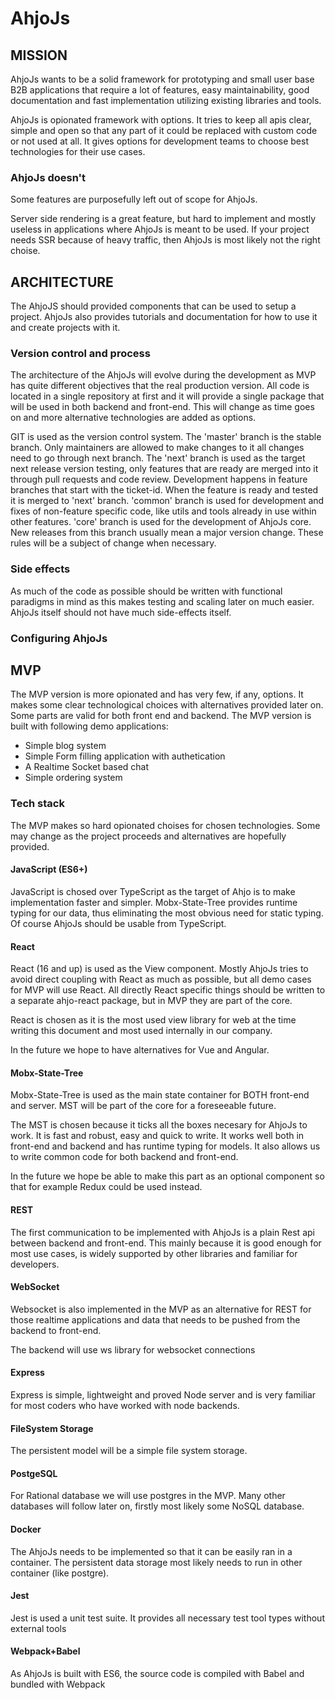 # AhjoJs

## MISSION

AhjoJs wants to be a solid framework for prototyping and small user base B2B applications that require a lot of features, easy maintainability,
good documentation and fast implementation utilizing existing libraries and tools.

AhjoJs is opionated framework with options. It tries to keep all apis clear, simple and open so that any part of it could be replaced with custom code
or not used at all. It gives options for development teams to choose best technologies for their use cases.

### AhjoJs doesn't

Some features are purposefully left out of scope for AhjoJs.

Server side rendering is a great feature, but hard to implement and mostly useless in applications where AhjoJs is meant to be used. If your project needs SSR
because of heavy traffic, then AhjoJs is most likely not the right choise.


## ARCHITECTURE

The AhjoJS should provided components that can be used to setup a project. AhjoJs also provides tutorials and documentation for how to use it and create projects
with it. 

### Version control and process

The architecture of the AhjoJs will evolve during the development as MVP has quite different objectives that the real production version. All code is located in a single repository
at first and it will provide a single package that will be used in both backend and front-end. This will change as time goes on and more alternative technologies
are added as options.

GIT is used as the version control system. The 'master' branch is the stable branch. Only maintainers are allowed to make changes to it all changes need to go through next branch.
The 'next' branch is used as the target next release version testing, only features that are ready are merged into it through pull requests and code review. Development happens in
feature branches that start with the ticket-id. When the feature is ready and tested it is merged to 'next' branch. 'common' branch is used for development and fixes of non-feature
specific code, like utils and tools already in use within other features. 'core' branch is used for the development of AhjoJs core. New releases from this branch usually 
mean a major version change. These rules will be a subject of change when necessary.

### Side effects

As much of the code as possible should be written with functional paradigms in mind as this makes testing and scaling later on much easier. AhjoJs itself should not have much
side-effects itself. 

### Configuring AhjoJs









## MVP

The MVP version is more opionated and has very few, if any, options. It makes some clear technological choices with alternatives provided later on. Some 
parts are valid for both front end and backend. The MVP version is built with following demo applications:

 - Simple blog system
 - Simple Form filling application with authetication
 - A Realtime Socket based chat
 - Simple ordering system

### Tech stack

The MVP makes so hard opionated choises for chosen technologies. Some may change as the project proceeds and alternatives are hopefully provided.

#### JavaScript (ES6+)

JavaScript is chosed over TypeScript as the target of Ahjo is to make implementation faster and simpler. Mobx-State-Tree provides runtime typing for our data, thus
eliminating the most obvious need for static typing. Of course AhjoJs should be usable from TypeScript.

#### React

React (16 and up) is used as the View component. Mostly AhjoJs tries to avoid direct coupling with React as much as possible, but all demo cases for
MVP will use React. All directly React specific things should be written to a separate ahjo-react package, but in MVP they are part of the core. 

React is chosen as it is the most used view library for web at the time writing this document and most used internally in our company.

In the future we hope to have alternatives for Vue and Angular.

#### Mobx-State-Tree

Mobx-State-Tree is used as the main state container for BOTH front-end and server. MST will be part of the core for a foreseeable future. 

The MST is chosen because it ticks all the boxes necesary for AhjoJs to work. It is fast and robust, easy and quick to write. It works well
both in front-end and backend and has runtime typing for models. It also allows us to write common code for both backend and front-end.

In the future we hope be able to make this part as an optional component so that for example Redux could be used instead.

#### REST

The first communication to be implemented with AhjoJs is a plain Rest api between backend and front-end. This mainly because it is good enough for
most use cases, is widely supported by other libraries and familiar for developers.

#### WebSocket

Websocket is also implemented in the MVP as an alternative for REST for those realtime applications and data that needs to be pushed from the backend to front-end.

The backend will use ws library for websocket connections

#### Express 

Express is simple, lightweight and proved Node server and is very familiar for most coders who have worked with node backends.

#### FileSystem Storage

The persistent model will be a simple file system storage.

#### PostgeSQL

For Rational database we will use postgres in the MVP. Many other databases will follow later on, firstly most likely some NoSQL database.

#### Docker

The AhjoJs needs to be implemented so that it can be easily ran in a container. The persistent data storage most likely needs to run in other container (like postgre).

#### Jest

Jest is used a unit test suite. It provides all necessary test tool types without external tools

#### Webpack+Babel

As AhjoJs is built with ES6, the source code is compiled with Babel and bundled with Webpack



